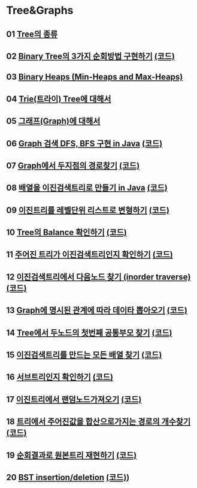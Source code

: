 # Tree&Graphs

## 01 [Tree의 종류](https://youtu.be/LnxEBW29DOw)

## 02 [Binary Tree의 3가지 순회방법 구현하기](https://youtu.be/QN1rZYX6QaA) [(코드)](https://github.com/DJ-archive/Algorithm-DataStructure/blob/main/0minyoung0/data_structure/tree&graphs/BinaryTreeTraversal.java)

## 03 [Binary Heaps (Min-Heaps and Max-Heaps)](https://youtu.be/jfwjyJvbbBI)

## 04 [Trie(트라이) Tree에 대해서](https://youtu.be/TohdsR58i3Q)

## 05 [그래프(Graph)에 대해서](https://youtu.be/fVcKN42YXXI)

## 06 [Graph 검색 DFS, BFS 구현 in Java](https://youtu.be/_hxFgg7TLZQ) [(코드)](https://github.com/DJ-archive/Algorithm-DataStructure/blob/main/0minyoung0/data_structure/tree&graphs/DfsBfsTest.java)

## 07 [Graph에서 두지점의 경로찾기](https://youtu.be/VHNOQZBXS0o) [(코드)](https://github.com/DJ-archive/Algorithm-DataStructure/blob/main/0minyoung0/data_structure/tree&graphs/searchPath.java)

## 08 [배열을 이진검색트리로 만들기 in Java](https://youtu.be/9ZZbA2iPjtM) [(코드)](https://github.com/DJ-archive/Algorithm-DataStructure/blob/main/0minyoung0/data_structure/tree&graphs/ArrayToBinarySearchTree.java)

## 09 [이진트리를 레벨단위 리스트로 변형하기](https://youtu.be/Y9Ar9eerxQU) [(코드)](https://github.com/DJ-archive/Algorithm-DataStructure/blob/main/0minyoung0/data_structure/tree&graphs/BSTtoListTest.java)

## 10 [Tree의 Balance 확인하기](https://youtu.be/-m154rqFQng) [(코드)](https://github.com/DJ-archive/Algorithm-DataStructure/blob/main/0minyoung0/data_structure/tree&graphs/IsBalancedTest.java)

## 11 [주어진 트리가 이진검색트리인지 확인하기](https://youtu.be/zhhxBrtaOO0) [(코드)](https://github.com/DJ-archive/Algorithm-DataStructure/blob/main/0minyoung0/data_structure/tree&graphs/IsValidateBSTTest.java)

## 12 [이진검색트리에서 다음노드 찾기 (inorder traverse)](https://youtu.be/6DIxzakjewQ) [(코드)](https://github.com/DJ-archive/Algorithm-DataStructure/blob/main/0minyoung0/data_structure/tree&graphs/FindNext.java)

## 13 [Graph에 명시된 관계에 따라 데이타 뽑아오기](https://youtu.be/Lavp0cwnteA) [(코드)](https://github.com/DJ-archive/Algorithm-DataStructure/blob/main/0minyoung0/data_structure/tree&graphs/ProjectManagerTest.java)

## 14 [Tree에서 두노드의 첫번째 공통부모 찾기](https://youtu.be/VozLMFJQt3Q) [(코드)](https://github.com/DJ-archive/Algorithm-DataStructure/blob/main/0minyoung0/data_structure/tree&graphs/CommonAncestorTest.java)

## 15 [이진검색트리를 만드는 모든 배열 찾기](https://youtu.be/r3iW552f-kk) [(코드)](https://github.com/DJ-archive/Algorithm-DataStructure/blob/main/0minyoung0/data_structure/tree&graphs/BSTtoArray.java)

## 16 [서브트리인지 확인하기](https://youtu.be/-oQaeT-JV0w) [(코드)](https://github.com/DJ-archive/Algorithm-DataStructure/blob/main/0minyoung0/data_structure/tree&graphs/ContainsTree.java)

## 17 [이진트리에서 랜덤노드가져오기](https://youtu.be/fZP-MFKxdr8) [(코드)](https://github.com/DJ-archive/Algorithm-DataStructure/blob/main/0minyoung0/data_structure/tree&graphs/GetRandomNode.java)

## 18 [트리에서 주어진값을 합산으로가지는 경로의 개수찾기](https://youtu.be/vJi7GrjbgeU) [(코드)](https://github.com/DJ-archive/Algorithm-DataStructure/blob/main/0minyoung0/data_structure/tree&graphs/CountPathWithSumN.java)

## 19 [순회결과로 원본트리 재현하기](https://youtu.be/kGdnFfi2uz8) [(코드)](https://github.com/DJ-archive/Algorithm-DataStructure/blob/main/0minyoung0/data_structure/tree&graphs/BuildingTreeFromTraversalResults.java)

## 20 [BST insertion/deletion](https://youtu.be/xxADG17SveY) [(코드)](https://github.com/DJ-archive/Algorithm-DataStructure/blob/main/0minyoung0/data_structure/tree&graphs/BinarySearchTreeInsertionDeletion.java))